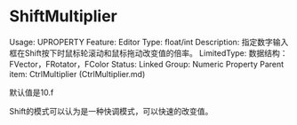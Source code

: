 # ShiftMultiplier

Usage: UPROPERTY
Feature: Editor
Type: float/int
Description: 指定数字输入框在Shift按下时鼠标轮滚动和鼠标拖动改变值的倍率。
LimitedType: 数据结构：FVector，FRotator，FColor
Status: Linked
Group: Numeric Property
Parent item: CtrlMultiplier (CtrlMultiplier.md)

默认值是10.f

Shift的模式可以认为是一种快调模式，可以快速的改变值。